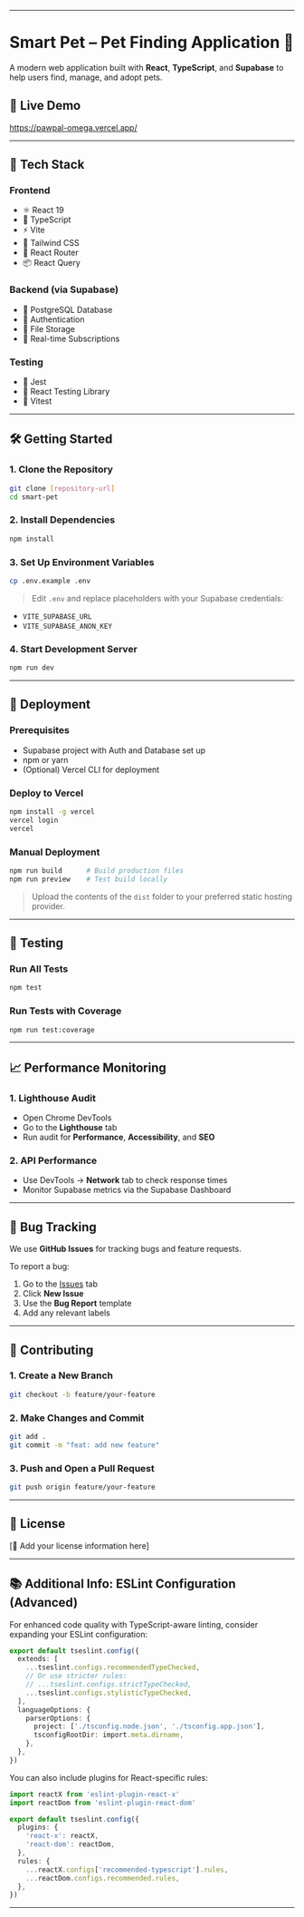 

---

# Smart Pet – Pet Finding Application 🐾

A modern web application built with **React**, **TypeScript**, and **Supabase** to help users find, manage, and adopt pets.

## 🚀 Live Demo

https://pawpal-omega.vercel.app/


---

## 🧱 Tech Stack

### Frontend

* ⚛️ React 19
* 🧠 TypeScript
* ⚡ Vite
* 🎨 Tailwind CSS
* 🔀 React Router
* 📦 React Query

### Backend (via Supabase)

* 🐘 PostgreSQL Database
* 🔐 Authentication
* 📁 File Storage
* 🔄 Real-time Subscriptions

### Testing

* 🧪 Jest
* 🧼 React Testing Library
* 🧭 Vitest

---

## 🛠️ Getting Started

### 1. Clone the Repository

```bash
git clone [repository-url]
cd smart-pet
```

### 2. Install Dependencies

```bash
npm install
```

### 3. Set Up Environment Variables

```bash
cp .env.example .env
```

> Edit `.env` and replace placeholders with your Supabase credentials:

* `VITE_SUPABASE_URL`
* `VITE_SUPABASE_ANON_KEY`

### 4. Start Development Server

```bash
npm run dev
```

---

## 🚢 Deployment

### Prerequisites

* Supabase project with Auth and Database set up
* npm or yarn
* (Optional) Vercel CLI for deployment

### Deploy to Vercel

```bash
npm install -g vercel
vercel login
vercel
```

### Manual Deployment

```bash
npm run build      # Build production files
npm run preview    # Test build locally
```

> Upload the contents of the `dist` folder to your preferred static hosting provider.

---

## 🔎 Testing

### Run All Tests

```bash
npm test
```

### Run Tests with Coverage

```bash
npm run test:coverage
```

---

## 📈 Performance Monitoring

### 1. Lighthouse Audit

* Open Chrome DevTools
* Go to the **Lighthouse** tab
* Run audit for **Performance**, **Accessibility**, and **SEO**

### 2. API Performance

* Use DevTools → **Network** tab to check response times
* Monitor Supabase metrics via the Supabase Dashboard

---

## 🐞 Bug Tracking

We use **GitHub Issues** for tracking bugs and feature requests.

To report a bug:

1. Go to the [Issues](../../issues) tab
2. Click **New Issue**
3. Use the **Bug Report** template
4. Add any relevant labels

---

## 🤝 Contributing

### 1. Create a New Branch

```bash
git checkout -b feature/your-feature
```

### 2. Make Changes and Commit

```bash
git add .
git commit -m "feat: add new feature"
```

### 3. Push and Open a Pull Request

```bash
git push origin feature/your-feature
```

---

## 📄 License

\[📝 Add your license information here]

---

## 📚 Additional Info: ESLint Configuration (Advanced)

For enhanced code quality with TypeScript-aware linting, consider expanding your ESLint configuration:

```ts
export default tseslint.config({
  extends: [
    ...tseslint.configs.recommendedTypeChecked,
    // Or use stricter rules:
    // ...tseslint.configs.strictTypeChecked,
    ...tseslint.configs.stylisticTypeChecked,
  ],
  languageOptions: {
    parserOptions: {
      project: ['./tsconfig.node.json', './tsconfig.app.json'],
      tsconfigRootDir: import.meta.dirname,
    },
  },
})
```

You can also include plugins for React-specific rules:

```ts
import reactX from 'eslint-plugin-react-x'
import reactDom from 'eslint-plugin-react-dom'

export default tseslint.config({
  plugins: {
    'react-x': reactX,
    'react-dom': reactDom,
  },
  rules: {
    ...reactX.configs['recommended-typescript'].rules,
    ...reactDom.configs.recommended.rules,
  },
})
```

---




